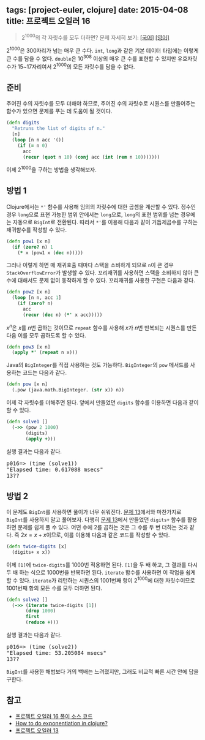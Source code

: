 tags: [project-euler, clojure]
date: 2015-04-08
title: 프로젝트 오일러 16
---
> 2<sup>1000</sup>의 각 자릿수를 모두 더하면?
> 문제 자세히 보기: [[국어]](http://euler.synap.co.kr/prob_detail.php?id=16) [[영어]](https://projecteuler.net/problem=16)

2<sup>1000</sup>은 300자리가 넘는 매우 큰 수다. `int`, `long`과 같은 기본 데이터 타입에는 이렇게 큰 수를 담을 수 없다. `double`은 10<sup>308</sup> 이상의 매우 큰 수를 표현할 수 있지만 유효자릿수가 15~17자리여서 2<sup>1000</sup>의 모든 자릿수를 담을 수 없다.<!--more-->

## 준비
주어진 수의 자릿수를 모두 더해야 하므로, 주어진 수의 자릿수로 시퀀스를 만들어주는 함수가 있으면 문제를 푸는 데 도움이 될 것이다.

```clojure
(defn digits
  "Retruns the list of digits of n."
  [n]
  (loop [n n acc '()]
    (if (= n 0)
      acc
      (recur (quot n 10) (conj acc (int (rem n 10)))))))
```

이제 2<sup>1000</sup>을 구하는 방법을 생각해보자.

## 방법 1
Clojure에서는 `*'` 함수를 사용해 임의의 자릿수에 대한 곱셈을 계산할 수 있다. 정수인 경우 `long`으로 표현 가능한 범위 안에서는 `long`으로, `long`의 표현 범위를 넘는 경우에는 자동으로 `BigInt`로 전환된다. 따라서 `*'`를 이용해 다음과 같이 거듭제곱수를 구하는 재귀함수를 작성할 수 있다.

```clojure
(defn pow1 [x n]
  (if (zero? n) 1
    (* x (pow1 x (dec n)))))
```

그러나 이렇게 하면 매 재귀호출 때마다 스택을 소비하게 되므로 `n`이 큰 경우 `StackOverflowError`가 발생할 수 있다. 꼬리재귀를 사용하면 스택을 소비하지 않아 큰 수에 대해서도 문제 없이 동작하게 할 수 있다. 꼬리재귀를 사용한 구현은 다음과 같다.

```clojure
(defn pow2 [x n]
  (loop [n n, acc 1]
    (if (zero? n)
      acc
      (recur (dec n) (*' x acc)))))
```

$x^n$은 $x$를 $n$번 곱하는 것이므로 `repeat` 함수를 사용해 $x$가 $n$번 반복되는 시퀀스를 만든 다음 이를 모두 곱하도록 할 수 있다.

```clojure
(defn pow3 [x n]
  (apply *' (repeat n x)))
```

Java의 `BigInteger`를 직접 사용하는 것도 가능하다. `BigInteger`의 `pow` 메서드를 사용하는 코드는 다음과 같다.

```clojure
(defn pow [x n]
  (.pow (java.math.BigInteger. (str x)) n))
```

이제 각 자릿수를 더해주면 된다. 앞에서 만들었던 `digits` 함수를 이용하면 다음과 같이 할 수 있다.

```clojure
(defn solve1 []
  (->> (pow 2 1000)
       (digits)
       (apply +)))
```

실행 결과는 다음과 같다.

<pre class="console">
p016=> (time (solve1))
"Elapsed time: 0.617088 msecs"
13??
</pre>

## 방법 2
이 문제도 `BigInt`를 사용하면 풀이가 너무 쉬워진다. [문제 13](/2015/03/18/project-euler-013/)에서와 마찬가지로 `BigInt`를 사용하지 말고 풀어보자. 다행히 [문제 13](/2015/03/18/project-euler-013/)에서 만들었던 `digits+` 함수를 활용하면 문제를 쉽게 풀 수 있다. 어떤 수에 2를 곱하는 것은 그 수를 두 번 더하는 것과 같다. 즉 $2x = x + x$이므로, 이를 이용해 다음과 같은 코드를 작성할 수 있다.

```clojure
(defn twice-digits [x]
  (digits+ x x))
```

이제 `[1]`에 `twice-digits`를 1000번 적용하면 된다. `[1]`을 두 배 하고, 그 결과를 다시 두 배 하는 식으로 1000번을 반복하면 된다. `iterate` 함수를 사용하면 이 작업을 쉽게 할 수 있다. `iterate`가 리턴하는 시퀀스의 1001번째 항이 2<sup>1000</sup>에 대한 자릿수이므로 1001번째 항의 모든 수를 모두 더하면 된다.

```clojure
(defn solve2 []
  (->> (iterate twice-digits [1])
       (drop 1000)
       first
       (reduce +)))
```

실행 결과는 다음과 같다.

<pre class="console">
p016=> (time (solve2))
"Elapsed time: 53.205084 msecs"
13??
</pre>

`BigInt`를 사용한 해법보다 거의 백배는 느려졌지만, 그래도 비교적 빠른 시간 안에 답을 구한다.

## 참고
* [프로젝트 오일러 16 풀이 소스 코드](https://github.com/ntalbs/euler/blob/master/src/p016.clj)
* [How to do exponentiation in clojure?](http://stackoverflow.com/questions/5057047/how-to-do-exponentiation-in-clojure)
* [프로젝트 오일러 13](/2015/03/18/project-euler-013/)
